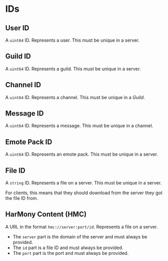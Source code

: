 # IDs

## User ID

A `uint64` ID. Represents a user.
This must be unique in a server.

## Guild ID

A `uint64` ID. Represents a guild.
This must be unique in a server.

## Channel ID

A `uint64` ID. Represents a channel.
This must be unique in a *Guild*.

## Message ID

A `uint64` ID. Represents a message.
This must be unique in a channel.

## Emote Pack ID

A `uint64` ID. Represents an emote pack.
This must be unique in a server.

## File ID

A `string` ID. Represents a file on a server.
This must be unique in a server.

For clients, this means that they should download
from the server they got the file ID from.

## HarMony Content (HMC)

A URL in the format `hmc://server:port/id`.
Represents a file on a server.

- The `server` part is the domain of the server and must always be provided.
- The `id` part is a file ID and must always be provided.
- The `port` part is the port and must always be provided.